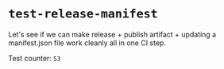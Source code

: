 # `test-release-manifest`

Let's see if we can make release + publish artifact + updating a manifest.json file work cleanly all in one CI step.

Test counter: `53`
